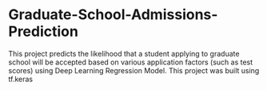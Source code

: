 # Graduate-School-Admissions-Prediction
This project predicts the likelihood that a student applying to graduate school will be accepted based on various application factors (such as test scores) using Deep Learning Regression Model. This project was built using tf.keras
